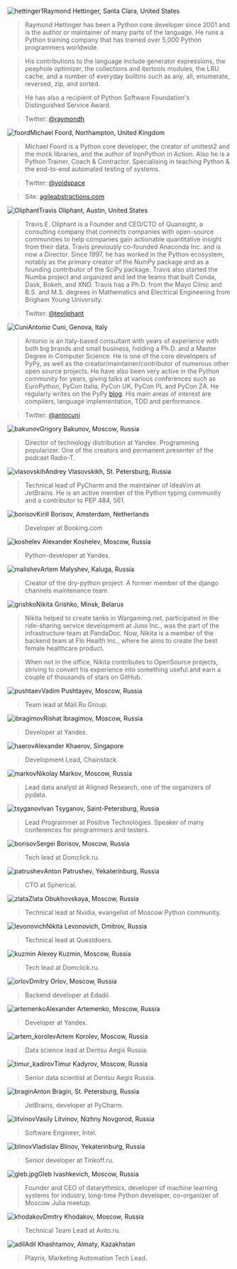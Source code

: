 <a name="Raymond-Hettinger"></a>![hettinger1](/2019/img/speakers/2019/hettinger.jpg)Raymond Hettinger, Santa Clara, United States

> Raymond Hettinger has been a Python core developer since 2001 and is the author or maintainer of many parts of the language. He runs a Python training company that has trained over 5,000 Python programmers worldwide.

> His contributions to the language include generator expressions, the peephole optimizer, the collections and itertools modules, the LRU cache, and a number of everyday builtins such as any, all, enumerate, reversed, zip, and sorted.

> He has also a recipient of Python Software Foundation's Distinguished Service Award.

> Twitter: [@raymondh](https://twitter.com/raymondh)

<a name="Michael-foord"></a>![foord](/2019/img/speakers/2019/foord.jpg)Michael Foord, Northampton, United Kingdom

> Michael Foord is a Python core developer, the creator of unittest2 and the mock libraries, and the author of IronPython in Action. Also he is a Python Trainer, Coach & Contractor. Specialising in teaching Python & the end-to-end automated testing of systems. 

> Twitter: [@voidspace](https://twitter.com/voidspace)

> Site: [agileabstractions.com](https://agileabstractions.com)

<a name="Travis-Oliphant"></a>![Oliphant](/2019/img/speakers/2019/Travis.png)Travis Oliphant, Austin, United States

> Travis E. Oliphant is a Founder and CEO/CTO of Quansight, a consulting company that connects companies with open-source communities to help companies gain actionable quantitative insight from their data. Travis previously co-founded Anaconda Inc. and is now a Director.  Since 1997, he has worked in the Python ecosystem, notably as the primary creator of the NumPy package and as a founding contributor of the SciPy package.  Travis also started the Numba project and organized and led the teams that built Conda, Dask, Bokeh, and XND.  Travis has a Ph.D. from the Mayo Clinic and B.S. and M.S. degrees in Mathematics and Electrical Engineering from Brigham Young University. 

> Twitter: [@teoliphant](https://twitter.com/teoliphant)

<a name="Antonio-Cuni"></a>![Cuni](/2019/img/speakers/2019/cuni.jpg)Antonio Cuni, Genova, Italy

> Antonio is an Italy-based consultant with years of experience with both big brands and small business, holding a Ph.D. and a Master Degree in Computer Science. He is one of the core developers of PyPy, as well as the creator/maintainer/contributor of numerous other open source projects. He have also been very active in the Python community for years, giving talks at various conferences such as EuroPython, PyCon Italia, PyCon UK, PyCon PL and PyCon ZA. He regularly writes on the PyPy [blog](http://antocuni.eu/en/). His main areas of interest are compilers, language implementation, TDD and performance.

> Twitter: [@antocuni](https://twitter.com/antocuni)

<a name="bakunov"></a>![bakunov](/2019/img/speakers/2019/bakunov.jpg)Grigory Bakunov, Moscow, Russia

> Director of technology distribution at Yandex. Programming popularizer. One of the creators and permanent presenter of the podcast Radio-T.

<a name="vlasovskih"></a>![vlasovskih](/2017/img/speakers/2017/vlasovskih.JPG)Andrey Vlasovskikh, St. Petersburg, Russia

> Technical lead of PyCharm and the maintainer of IdeaVim at JetBrains. He is an active member of the Python typing community and a contributor to PEP 484, 561.

<a name="kirill-borisov"></a>![borisov](/2019/img/speakers/2019/borisov.png)Kirill Borisov, Amsterdam, Netherlands

> Developer at Booking.com 

<a name="koshelev"></a>![koshelev](/2018/img/speakers/2018/koshelev.jpg) Alexander Koshelev, Moscow, Russia

> Python-developer at Yandex.

<a name="artem-malishev"></a>![malishev](/2019/img/speakers/2019/malishev.jpg)Artem Malyshev, Kaluga, Russia

> Creator of the dry-python project. A former member of the django channels maintenance team.

<a name="nikita-grishko"></a>![grishko](/2019/img/speakers/2019/grishko.png)Nikita Grishko, Minsk, Belarus

> Nikita helped to create tanks in Wargaming.net, participated in the ride-sharing service development at Juno Inc., was the part of the infrastructure team at PandaDoc. Now, Nikita is a member of the backend team at Flo Health Inc., where he aims to create the best female healthcare product.

> When not in the office, Nikita contributes to OpenSource projects, striving to convert his experience into something useful and earn a couple of thousands of stars on GitHub.

<a name="pushtaev"></a>![pushtaev](/2018/img/speakers/2018/pushtaev.jpg)Vadim Pushtayev, Moscow, Russia

> Team lead at Mail.Ru Group.

<a name="ibragimov"></a>![ibragimov](/2019/img/speakers/2019/ibragimov.png)Rishat Ibragimov, Moscow, Russia

> Developer at Yandex. 

<a name="haerov"></a>![haerov](/2019/img/speakers/2019/haerov.jpg)Alexander Khaerov, Singapore

> Development Lead, Chainstack.

<a name="markov"></a>![markov](/2019/img/speakers/2019/markov.jpg)Nikolay Markov, Moscow, Russia

> Lead data analyst at Aligned Research, one of the organizers of pydata.

<a name="tsyganov"></a>![tsyganov](/2019/img/speakers/2019/tsyganov.png)Ivan Tsyganov, Saint-Petersburg, Russia

> Lead Programmer at Positive Technologies. Speaker of many conferences for programmers and testers.

<a name="borisov"></a>![borisov](/2018/img/speakers/2018/borisov.jpg)Sergei Borisov, Moscow, Russia

> Tech lead at Domclick.ru.

<a name="patrushev"></a>![patrushev](/2019/img/speakers/2019/patrushev.jpg)Anton Patrushev, Yekaterinburg, Russia

> CTO at Spherical.

<a name="zlata"></a>![zlata](/2019/img/speakers/2019/zlata.jpg)Zlata Obukhovskaya, Moscow, Russia

> Technical lead at Nvidia, evangelist of Moscow Python community.

<a name="levonovich"></a>![levonovich](/2019/img/speakers/2019/levonovich.png)Nikita Levonovich, Dmitrov, Russia

> Technical lead at Questdoers. 

<a name="kuzmin"></a>![kuzmin](/2018/img/speakers/2018/kuzmin1.jpg) Alexey Kuzmin, Moscow, Russia
>
> Tech lead at Domclick.ru.

<a name="orlov"></a>![orlov](/2019/img/speakers/2019/orlov.jpg)Dmitry Orlov, Moscow, Russia

> Backend developer at Edadil.

<a name="artemenko"></a>![artemenko](/2019/img/speakers/2019/artemenko.jpg)Alexander Artemenko, Moscow, Russia

> Developer at Yandex. 

<a name="artem_korolev"></a>![artem_korolev](/2019/img/speakers/2019/artem_korolev.jpg)Artem Korolev, Moscow, Russia

> Data science lead at Dentsu Aegis Russia.

<a name="timur_kadirov"></a>![timur_kadirov](/2019/img/speakers/2019/timur_kadirov.jpg)Timur Kadyrov, Moscow, Russia

> Senior data scientist at Dentsu Aegis Russia.

<a name="bragin"></a>![bragin](/2019/img/speakers/2019/bragin.JPG)Anton Bragin, St. Petersburg, Russia

> JetBrains, developer at PyCharm. 

<a name="litvinov"></a>![litvinov](/2019/img/speakers/2019/litvinov.jpg)Vasily Litvinov, Nizhny Novgorod, Russia

> Software Engineer, Intel. 

<a name="blinov"></a>![blinov](/2019/img/speakers/2019/blinov.jpg)Vladislav Blinov, Yekaterinburg, Russia

> Senior developer at Tinkoff.ru.

<a name="gleb.jpg"></a>![gleb.jpg](/2019/img/speakers/2019/gleb.jpg)Gleb Ivashkevich, Moscow, Russia

> Founder and CEO of datarythmics, developer of machine learning systems for industry, long-time Python developer, co-organizer of Moscow Julia meetup.

<a name="khodakov"></a>![khodakov](/2019/img/speakers/2019/khodakov.jpg)Dmitry Khodakov, Moscow, Russia

> Technical Team Lead at Avito.ru.

<a name="adil"></a>![adil](/2019/img/speakers/2019/adil.jpg)Adil Khashtamov, Almaty, Kazakhstan

> Playrix, Marketing Automation Tech Lead.
